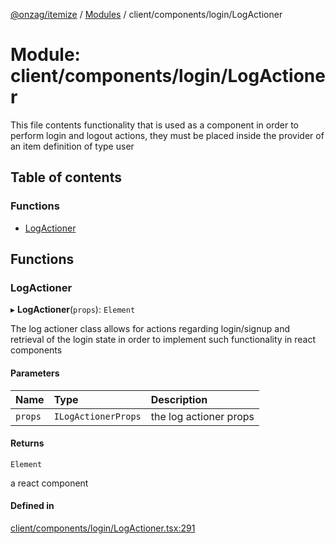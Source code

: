 [@onzag/itemize](../README.md) / [Modules](../modules.md) / client/components/login/LogActioner

# Module: client/components/login/LogActioner

This file contents functionality that is used as a component in order to perform
login and logout actions, they must be placed inside the provider of an item definition
of type user

## Table of contents

### Functions

- [LogActioner](client_components_login_LogActioner.md#logactioner)

## Functions

### LogActioner

▸ **LogActioner**(`props`): `Element`

The log actioner class allows for actions regarding login/signup
and retrieval of the login state in order to implement
such functionality in react components

#### Parameters

| Name | Type | Description |
| :------ | :------ | :------ |
| `props` | `ILogActionerProps` | the log actioner props |

#### Returns

`Element`

a react component

#### Defined in

[client/components/login/LogActioner.tsx:291](https://github.com/onzag/itemize/blob/73e0c39e/client/components/login/LogActioner.tsx#L291)
